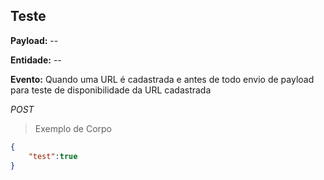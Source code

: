 ## Teste
<strong>Payload:</strong> --

<strong>Entidade:</strong> --

<strong>Evento:</strong> Quando uma URL é cadastrada e antes de todo envio de payload para teste de disponibilidade da URL cadastrada

<div class="api-endpoint">
  <div class="endpoint-data">
      <i class="label label-get">POST</i>
  </div>
</div>


> Exemplo de Corpo

```json
{
    "test":true
}
```
